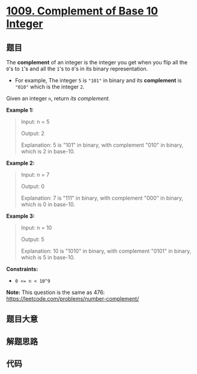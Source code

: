 # [1009. Complement of Base 10 Integer](https://leetcode.com/problems/complement-of-base-10-integer/)

## 题目

The **complement** of an integer is the integer you get when you flip all the
`0`'s to `1`'s and all the `1`'s to `0`'s in its binary representation.

- For example, The integer `5` is `"101"` in binary and its **complement** is `"010"` which is the integer `2`.

Given an integer `n`, return _its complement_.

**Example 1:**

> Input: n = 5
>
> Output: 2
>
> Explanation: 5 is "101" in binary, with complement "010" in binary, which is 2 in base-10.

**Example 2:**

> Input: n = 7
>
> Output: 0
>
> Explanation: 7 is "111" in binary, with complement "000" in binary, which is 0 in base-10.

**Example 3:**

> Input: n = 10
>
> Output: 5
>
> Explanation: 10 is "1010" in binary, with complement "0101" in binary, which is 5 in base-10.

**Constraints:**

- `0 <= n < 10^9`

**Note:** This question is the same as 476:
<https://leetcode.com/problems/number-complement/>

## 题目大意

## 解题思路

## 代码

```javascript

```
